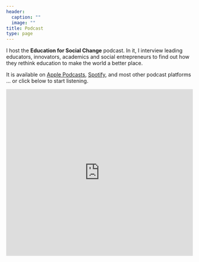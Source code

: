 ```yaml
---
header:
  caption: ""
  image: ""
title: Podcast
type: page
---
```


I host the **Education for Social Change** podcast. In it, I interview leading educators, innovators, academics and social entrepreneurs to find out how they rethink education to make the world a better place.

It is available on [Apple Podcasts](http://bit.ly/EduPodcastApple), [Spotify](https://bit.ly/Edu4ChangeSpotify), and most other podcast platforms ... or click below to start listening.



<iframe allow="autoplay *; encrypted-media *; fullscreen *" frameborder="0" height="450" style="width:100%;max-width:660px;overflow:hidden;background:transparent;" sandbox="allow-forms allow-popups allow-same-origin allow-scripts allow-storage-access-by-user-activation allow-top-navigation-by-user-activation" src="https://embed.podcasts.apple.com/us/podcast/education-for-social-change/id1476318498"></iframe>

